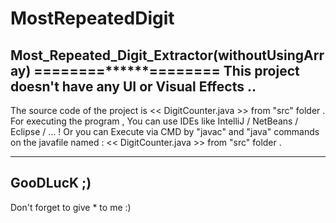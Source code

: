 # MostRepeatedDigit
Most_Repeated_Digit_Extractor(withoutUsingArray)
========******========
This project doesn't have any UI or Visual Effects ..
----
The source code of the project is << DigitCounter.java >> from "src" folder .
For executing the program , You can use IDEs like  IntelliJ / NetBeans / Eclipse / ... !
 Or you can Execute via CMD by "javac" and "java" commands on the javafile named : << DigitCounter.java >> from "src" folder .
 
 ---
 
 GooDLucK ;) 
 -- 
 Don't forget to give * to me :)
